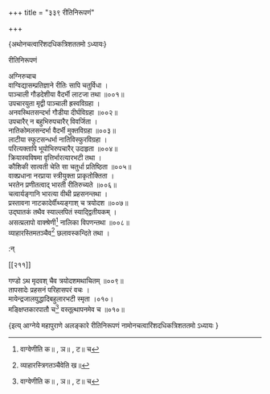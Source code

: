 +++
title = "३३९ रीतिनिरूपणं"

+++

\{अथोनचत्वारिंशदधिकत्रिशततमो ऽध्यायः\}

रीतिनिरूपणं  
    
अग्निरुचाच  
वाग्विद्यासम्प्रतिज्ञाने रीतिः सापि चतुर्विधा ।  
पाञ्चाली गौडदेशीया वैदर्भी लाटजा तथा   ॥००१॥  
उपचारयुता मृद्वी पाञ्चाली ह्रस्वविग्रहा ।  
अनवस्थितसन्दर्भा गौडीया दीर्घविग्रहा ॥००२॥  
उपचारैर् न बहुभिरुपचारैर् विवर्जिता ।  
नातिकोमलसन्दर्भा वैदर्भी मुक्तविग्रहा ॥००३॥  
लाटीया स्फुटसन्धर्भा नातिविस्फुरविग्रहा ।  
परित्यक्तापि भूयोभिरुपचारैर् उदाहृता ॥००४॥  
क्रियास्वविषमा वृत्तिर्भारत्यारभटी तथा ।  
कौशिकी सात्वती चेति सा चतुर्धा प्रतिष्ठिता ॥००५॥  
वाक्प्रधाना नरप्राया स्त्रीयुक्ता प्राकृतोक्तिता ।  
भरतेन प्रणीतत्वाद् भारती रीतिरुच्यते ॥००६॥  
चत्वार्यङ्गानि भारत्या वीथी प्रहसनन्तथा ।  
प्रस्तावना नाटकादेर्वीथ्यङ्गाश् च त्रयोदश ॥००७॥  
उद्घातकं तथैव स्याल्लपितं स्याद्द्वितीयकम् ।  
असत्प्रलापो वाक्श्रेणी[^१] नालिका विपणन्तथा ॥००८॥  
व्याहारस्तिमतञ्चैव[^२] छलावस्कन्दिते तथा ।  
    
:न्  
    
[^१]: वाग्वेणीति क॥ , ञ॥ , ट॥ च  
    
[^२]: व्याहारस्त्रिगतञ्चैवेति ख॥  

[[२११]]
    
गण्डो ऽथ मृदवश् चैव त्रयोदशमथाचितम् ॥००९॥  
तापसादेः प्रहसनं परिहासपरं वचः ।  
मायेन्द्रजालयुद्धादिबहुलारभटी स्मृता ।०१०।  
मङ्क्षिप्तकारपातौ च[^१] वस्तूत्थापनमेव च ॥०१०॥

\{इत्य् आग्नेये महापुराणे अलङ्कारे रीतिनिरूपणं नामोनचत्वारिंशदधिकत्रिशततमो ऽध्यायः  }
    